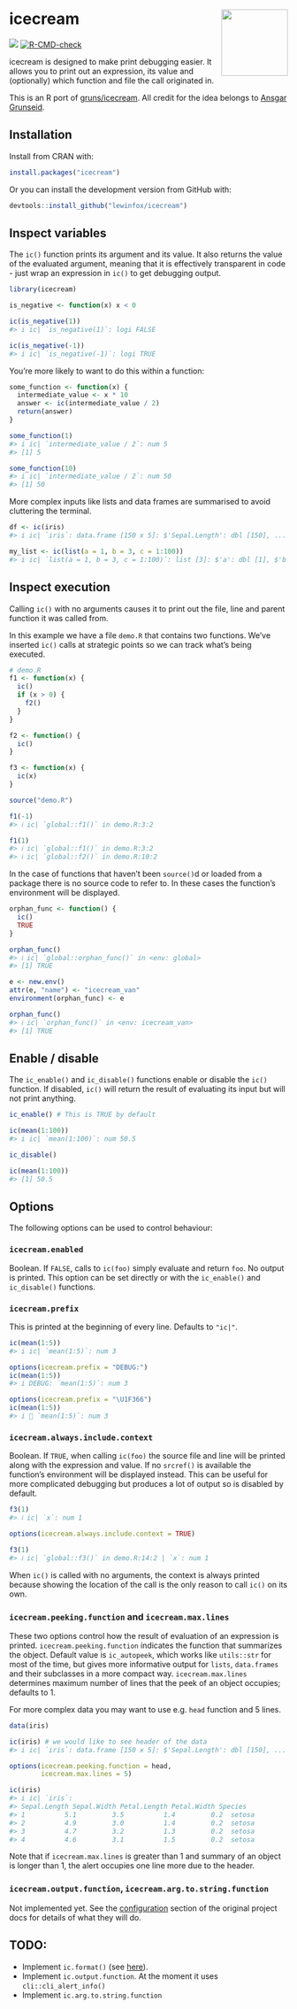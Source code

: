 
<!-- README.md is generated from README.Rmd. Please edit that file -->

# icecream <img src="man/figures/logo.svg" align="right" width="120" />

<!-- badges: start -->

[![](https://cranlogs.r-pkg.org/badges/icecream)](https://cran.r-project.org/package=icecream)
[![R-CMD-check](https://github.com/lewinfox/icecream/actions/workflows/check-standard.yaml/badge.svg)](https://github.com/lewinfox/icecream/actions)
<!-- badges: end -->

icecream is designed to make print debugging easier. It allows you to
print out an expression, its value and (optionally) which function and
file the call originated in.

This is an R port of
[gruns/icecream](https://github.com/gruns/icecream). All credit for the
idea belongs to [Ansgar Grunseid](https://github.com/gruns).

## Installation

Install from CRAN with:

``` r
install.packages("icecream")
```

Or you can install the development version from GitHub with:

``` r
devtools::install_github("lewinfox/icecream")
```

## Inspect variables

The `ic()` function prints its argument and its value. It also returns
the value of the evaluated argument, meaning that it is effectively
transparent in code - just wrap an expression in `ic()` to get debugging
output.

``` r
library(icecream)

is_negative <- function(x) x < 0

ic(is_negative(1))
#> i ic| `is_negative(1)`: logi FALSE

ic(is_negative(-1))
#> i ic| `is_negative(-1)`: logi TRUE
```

You’re more likely to want to do this within a function:

``` r
some_function <- function(x) {
  intermediate_value <- x * 10
  answer <- ic(intermediate_value / 2)
  return(answer)
}

some_function(1)
#> i ic| `intermediate_value / 2`: num 5
#> [1] 5

some_function(10)
#> i ic| `intermediate_value / 2`: num 50
#> [1] 50
```

More complex inputs like lists and data frames are summarised to avoid
cluttering the terminal.

``` r
df <- ic(iris)
#> i ic| `iris`: data.frame [150 x 5]: $'Sepal.Length': dbl [150], ...

my_list <- ic(list(a = 1, b = 3, c = 1:100))
#> i ic| `list(a = 1, b = 3, c = 1:100)`: list [3]: $'a': dbl [1], $'b': dbl [1], $'c': int [100]
```

## Inspect execution

Calling `ic()` with no arguments causes it to print out the file, line
and parent function it was called from.

In this example we have a file `demo.R` that contains two functions.
We’ve inserted `ic()` calls at strategic points so we can track what’s
being executed.

``` r
# demo.R
f1 <- function(x) {
  ic()
  if (x > 0) {
    f2()
  }
}

f2 <- function() {
  ic()
}

f3 <- function(x) {
  ic(x)
}
```

``` r
source("demo.R")

f1(-1)
#> ℹ ic| `global::f1()` in demo.R:3:2

f1(1)
#> ℹ ic| `global::f1()` in demo.R:3:2
#> ℹ ic| `global::f2()` in demo.R:10:2
```

In the case of functions that haven’t been `source()`d or loaded from a
package there is no source code to refer to. In these cases the
function’s environment will be displayed.

``` r
orphan_func <- function() {
  ic()
  TRUE
}

orphan_func()
#> ℹ ic| `global::orphan_func()` in <env: global>
#> [1] TRUE

e <- new.env()
attr(e, "name") <- "icecream_van"
environment(orphan_func) <- e

orphan_func()
#> ℹ ic| `orphan_func()` in <env: icecream_van>
#> [1] TRUE
```

## Enable / disable

The `ic_enable()` and `ic_disable()` functions enable or disable the
`ic()` function. If disabled, `ic()` will return the result of
evaluating its input but will not print anything.

``` r
ic_enable() # This is TRUE by default

ic(mean(1:100))
#> i ic| `mean(1:100)`: num 50.5

ic_disable()

ic(mean(1:100))
#> [1] 50.5
```

## Options

The following options can be used to control behaviour:

### `icecream.enabled`

Boolean. If `FALSE`, calls to `ic(foo)` simply evaluate and return
`foo`. No output is printed. This option can be set directly or with the
`ic_enable()` and `ic_disable()` functions.

### `icecream.prefix`

This is printed at the beginning of every line. Defaults to `"ic|"`.

``` r
ic(mean(1:5))
#> i ic| `mean(1:5)`: num 3

options(icecream.prefix = "DEBUG:")
ic(mean(1:5))
#> i DEBUG: `mean(1:5)`: num 3

options(icecream.prefix = "\U1F366")
ic(mean(1:5))
#> i 🍦 `mean(1:5)`: num 3
```

### `icecream.always.include.context`

Boolean. If `TRUE`, when calling `ic(foo)` the source file and line will
be printed along with the expression and value. If no `srcref()` is
available the function’s environment will be displayed instead. This can
be useful for more complicated debugging but produces a lot of output so
is disabled by default.

``` r
f3(1)
#> ℹ ic| `x`: num 1

options(icecream.always.include.context = TRUE)

f3(1)
#> ℹ ic| `global::f3()` in demo.R:14:2 | `x`: num 1
```

When `ic()` is called with no arguments, the context is always printed
because showing the location of the call is the only reason to call
`ic()` on its own.

### `icecream.peeking.function` and `icecream.max.lines`

These two options control how the result of evaluation of an expression
is printed. `icecream.peeking.function` indicates the function that
summarizes the object. Default value is `ic_autopeek`, which works like
`utils::str` for most of the time, but gives more informative output for
`lists`, `data.frames` and their subclasses in a more compact way.
`icecream.max.lines` determines maximum number of lines that the peek of
an object occupies; defaults to 1.

For more complex data you may want to use e.g. `head` function and 5
lines.

``` r
data(iris)

ic(iris) # we would like to see header of the data
#> i ic| `iris`: data.frame [150 x 5]: $'Sepal.Length': dbl [150], ...

options(icecream.peeking.function = head,
        icecream.max.lines = 5)

ic(iris)
#> i ic| `iris`: 
#> Sepal.Length Sepal.Width Petal.Length Petal.Width Species
#> 1          5.1         3.5          1.4         0.2  setosa
#> 2          4.9         3.0          1.4         0.2  setosa
#> 3          4.7         3.2          1.3         0.2  setosa
#> 4          4.6         3.1          1.5         0.2  setosa
```

Note that if `icecream.max.lines` is greater than 1 and summary of an
object is longer than 1, the alert occupies one line more due to the
header.

### `icecream.output.function`, `icecream.arg.to.string.function`

Not implemented yet. See the
[configuration](https://github.com/gruns/icecream#configuration) section
of the original project docs for details of what they will do.

## TODO:

-   Implement `ic.format()` (see
    [here](https://github.com/gruns/icecream#miscellaneous)).
-   Implement `ic.output.function`. At the moment it uses
    `cli::cli_alert_info()`
-   Implement `ic.arg.to.string.function`
